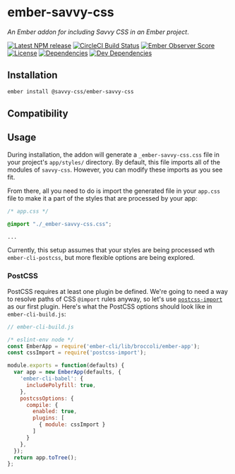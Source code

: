 # ember-savvy-css

_An Ember addon for including Savvy CSS in an Ember project_.

[![Latest NPM release][npm-badge]][npm-badge-url]
[![CircleCI Build Status][circle-badge]][circle-badge-url]
[![Ember Observer Score][ember-observer-badge]][ember-observer-badge-url]
[![License][license-badge]][license-badge-url]
[![Dependencies][dependencies-badge]][dependencies-badge-url]
[![Dev Dependencies][devDependencies-badge]][devDependencies-badge-url]


## Installation

```sh
ember install @savvy-css/ember-savvy-css
```

## Compatibility

## Usage

During installation, the addon will generate a `_ember-savvy-css.css` file in your project's `app/styles/` directory. By default, this file imports all of the modules of `savvy-css`. However, you can modify these imports as you see fit.

From there, all you need to do is import the generated file in your `app.css` file to make it a part of the styles that are processed by your app:

```css
/* app.css */

@import "./_ember-savvy-css.css";

...

```

Currently, this setup assumes that your styles are being processed wth `ember-cli-postcss`, but more flexible options are being explored.

### PostCSS

PostCSS requires at least one plugin be defined. We're going to need a way to resolve paths of CSS `@import` rules anyway, so let's use [`postcss-import`](https://www.npmjs.com/package/postcss-import) as our first plugin. Here's what the PostCSS options should look like in `ember-cli-build.js`:

```js
// ember-cli-build.js

/* eslint-env node */
const EmberApp = require('ember-cli/lib/broccoli/ember-app');
const cssImport = require('postcss-import');

module.exports = function(defaults) {
  var app = new EmberApp(defaults, {
    'ember-cli-babel': {
      includePolyfill: true,
    },
    postcssOptions: {
      compile: {
        enabled: true,
        plugins: [
          { module: cssImport }
        ]
      }
    },
  });
  return app.toTree();
};
```


[npm-badge]: https://img.shields.io/npm/v/@savvy-css/ember-savvy-css.svg
[npm-badge-url]: https://www.npmjs.com/package/@savvy-css/ember-savvy-css
[circle-badge]: https://circleci.com/gh/savvy-css/ember-savvy-css/tree/master.svg?style=svg&circle-token={{CIRCLE_TOKEN}}
[circle-badge-url]: https://circleci.com/gh/savvy-css/ember-savvy-css/tree/master
[ember-observer-badge]: http://emberobserver.com/badges/ember-savvy-css.svg
[ember-observer-badge-url]: http://emberobserver.com/addons/ember-savvy-css
[license-badge]: https://img.shields.io/npm/l/@savvy-css/ember-savvy-css.svg
[license-badge-url]: ./LICENSE
[dependencies-badge]: https://img.shields.io/david/savvy-css/ember-savvy-css.svg
[dependencies-badge-url]: https://david-dm.org/savvy-css/ember-savvy-css
[devDependencies-badge]: https://img.shields.io/david/dev/savvy-css/ember-savvy-css.svg
[devDependencies-badge-url]: https://david-dm.org/savvy-css/ember-savvy-css#info=devDependencies
